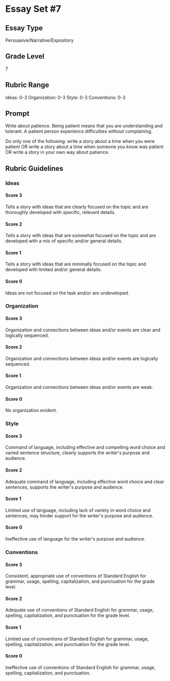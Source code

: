 # Essay Set #7

## Essay Type
Persuasive/Narrative/Expository

## Grade Level
7

## Rubric Range
Ideas: 0-3
Organization: 0-3
Style: 0-3
Conventions: 0-3

## Prompt

Write about patience. Being patient means that you are understanding and tolerant. A patient person experience difficulties without complaining.

Do only one of the following: write a story about a time when you were patient OR write a story about a time when someone you know was patient OR write a story in your own way about patience.

## Rubric Guidelines

### Ideas
#### Score 3
Tells a story with ideas that are clearly focused on the topic and are thoroughly developed with specific, relevant details.

#### Score 2
Tells a story with ideas that are somewhat focused on the topic and are developed with a mix of specific and/or general details.

#### Score 1
Tells a story with ideas that are minimally focused on the topic and developed with limited and/or general details.

#### Score 0
Ideas are not focused on the task and/or are undeveloped.

### Organization
#### Score 3
Organization and connections between ideas and/or events are clear and logically sequenced.

#### Score 2
Organization and connections between ideas and/or events are logically sequenced.

#### Score 1
Organization and connections between ideas and/or events are weak.

#### Score 0
No organization evident.

### Style
#### Score 3
Command of language, including effective and compelling word choice and varied sentence structure, clearly supports the writer's purpose and audience.

#### Score 2
Adequate command of language, including effective word choice and clear sentences, supports the writer's purpose and audience.

#### Score 1
Limited use of language, including lack of variety in word choice and sentences, may hinder support for the writer's purpose and audience.

#### Score 0
Ineffective use of language for the writer's purpose and audience.

### Conventions
#### Score 3
Consistent, appropriate use of conventions of Standard English for grammar, usage, spelling, capitalization, and punctuation for the grade level.

#### Score 2
Adequate use of conventions of Standard English for grammar, usage, spelling, capitalization, and punctuation for the grade level.

#### Score 1
Limited use of conventions of Standard English for grammar, usage, spelling, capitalization, and punctuation for the grade level.

#### Score 0
Ineffective use of conventions of Standard English for grammar, usage, spelling, capitalization, and punctuation.